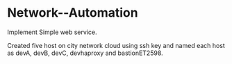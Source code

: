 # Network--Automation

Implement Simple web service.

Created five host on city network cloud using ssh key and named each host as devA, devB, devC, devhaproxy and bastionET2598.
